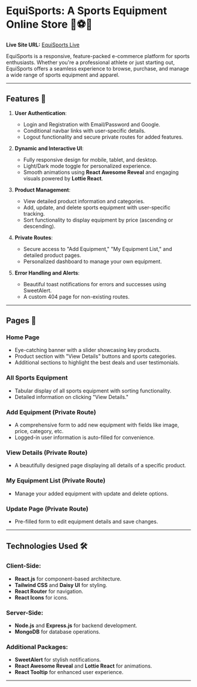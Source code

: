 # EquiSports: A Sports Equipment Online Store 🏀⚽🎾

**Live Site URL:** [EquiSports Live](https://gearchamp-authentication.web.app/)

EquiSports is a responsive, feature-packed e-commerce platform for sports enthusiasts. Whether you're a professional athlete or just starting out, EquiSports offers a seamless experience to browse, purchase, and manage a wide range of sports equipment and apparel.  

---

## Features 🌟

1. **User Authentication**:  
   - Login and Registration with Email/Password and Google.  
   - Conditional navbar links with user-specific details.  
   - Logout functionality and secure private routes for added features.  

2. **Dynamic and Interactive UI**:  
   - Fully responsive design for mobile, tablet, and desktop.  
   - Light/Dark mode toggle for personalized experience.  
   - Smooth animations using **React Awesome Reveal** and engaging visuals powered by **Lottie React**.

3. **Product Management**:  
   - View detailed product information and categories.  
   - Add, update, and delete sports equipment with user-specific tracking.  
   - Sort functionality to display equipment by price (ascending or descending).  

4. **Private Routes**:  
   - Secure access to "Add Equipment," "My Equipment List," and detailed product pages.  
   - Personalized dashboard to manage your own equipment.  

5. **Error Handling and Alerts**:  
   - Beautiful toast notifications for errors and successes using SweetAlert.  
   - A custom 404 page for non-existing routes.  

---

## Pages 📄

### Home Page  
- Eye-catching banner with a slider showcasing key products.  
- Product section with "View Details" buttons and sports categories.  
- Additional sections to highlight the best deals and user testimonials.  

### All Sports Equipment  
- Tabular display of all sports equipment with sorting functionality.  
- Detailed information on clicking "View Details."  

### Add Equipment (Private Route)  
- A comprehensive form to add new equipment with fields like image, price, category, etc.  
- Logged-in user information is auto-filled for convenience.  

### View Details (Private Route)  
- A beautifully designed page displaying all details of a specific product.  

### My Equipment List (Private Route)  
- Manage your added equipment with update and delete options.  

### Update Page (Private Route)  
- Pre-filled form to edit equipment details and save changes.  

---


## Technologies Used 🛠️

### Client-Side:  
- **React.js** for component-based architecture.  
- **Tailwind CSS** and **Daisy UI** for styling.  
- **React Router** for navigation.  
- **React Icons** for icons.  

### Server-Side:  
- **Node.js** and **Express.js** for backend development.  
- **MongoDB** for database operations.  

### Additional Packages:  
- **SweetAlert** for stylish notifications.  
- **React Awesome Reveal** and **Lottie React** for animations.  
- **React Tooltip** for enhanced user experience.  

---
